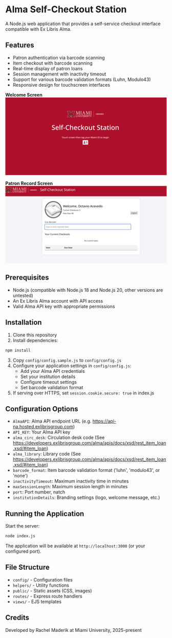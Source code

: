 # Alma Self-Checkout Station

A Node.js web application that provides a self-service checkout interface compatible with Ex Libris Alma.

## Features

- Patron authentication via barcode scanning
- Item checkout with barcode scanning
- Real-time display of patron loans
- Session management with inactivity timeout
- Support for various barcode validation formats (Luhn, Modulo43)
- Responsive design for touchscreen interfaces

**Welcome Screen**
![Welcome Screen](public/img/alamsco.png)

**Patron Record Screen**
![Patron Screen](public/img/alamsco2.png)




## Prerequisites

- Node.js (compatible with Node.js 18 and Node.js 20, other versions are untested)
- An Ex Libris Alma account with API access
- Valid Alma API key with appropriate permissions

## Installation

1. Clone this repository
2. Install dependencies:
```sh
npm install
```
3. Copy `config/config.sample.js` to `config/config.js`
4. Configure your application settings in `config/config.js`:
   - Add your Alma API credentials
   - Set your institution details
   - Configure timeout settings
   - Set barcode validation format
5. If serving over HTTPS, set `session.cookie.secure: true` in index.js

## Configuration Options

- `AlmaAPI`: Alma API endpoint URL (e.g. https://api-na.hosted.exlibrisgroup.com)
- `API_KEY`: Your Alma API key
- `alma_circ_desk`: Circulation desk code (See https://developers.exlibrisgroup.com/alma/apis/docs/xsd/rest_item_loan.xsd/#item_loan)
- `alma_library`: Library code (See https://developers.exlibrisgroup.com/alma/apis/docs/xsd/rest_item_loan.xsd/#item_loan)
- `barcode_format`: Item barcode validation format ('luhn', 'modulo43', or 'none')
- `inactivityTimeout`: Maximum inactivity time in minutes
- `maxSessionLength`: Maximum session length in minutes
- `port`: Port number, natch
- `institutionDetails`: Branding settings (logo, welcome message, etc.)

## Running the Application

Start the server:

```sh
node index.js
```

The application will be available at `http://localhost:3000` (or your configured port).


## File Structure

- `config/` - Configuration files
- `helpers/` - Utility functions
- `public/` - Static assets (CSS, images)
- `routes/` - Express route handlers
- `views/` - EJS templates


## Credits

Developed by Rachel Maderik at Miami University, 2025-present
